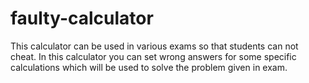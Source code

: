 # faulty-calculator
This calculator can be used in various exams so that students can not cheat. In this calculator you can set wrong answers for some specific calculations which will be used to solve the problem given in exam.
